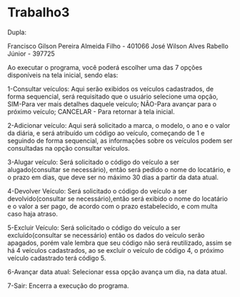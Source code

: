 # Trabalho3

Dupla:

Francisco Gilson Pereira Almeida Filho - 401066
José Wilson Alves Rabello Júnior - 397725

Ao executar o programa, você poderá escolher uma das 7 opções disponíveis na tela inicial, sendo elas:

1-Consultar veículos:
Aqui serão exibidos os veículos cadastrados, de forma sequencial, será requisitado que o usuário selecione uma opção, SIM-Para ver mais detalhes daquele veículo; NÃO-Para avançar para o próximo veículo; CANCELAR - Para retornar à tela inicial.

2-Adicionar veículo:
Aqui será solicitado a marca, o modelo, o ano e o valor da diária, e será atribuído um código ao veículo, começando de 1 e seguindo de forma sequencial, as informações sobre os veículos podem ser consultadas na opção consultar veículos.

3-Alugar veículo:
Será solicitado o código do veículo a ser alugado(consultar se necessário), então será pedido o nome do locatário, e o prazo em dias, que deve ser no máximo 30 dias a partir da data atual.
 
4-Devolver Veículo:
Será solicitado o código do veículo a ser devolvido(consultar se necessário),então será exibido o nome do locatário e o valor a ser pago, de acordo com o prazo estabelecido, e com multa caso haja atraso.

5-Excluir Veículo:
Será solicitado o código do veículo a ser excluído(consultar se necessário) então os dados do veículo serão apagados, porém vale lembra que seu código não será reutilizado, assim se há 4 veículos cadastrados, ao se excluir o veículo de código 4, o próximo veículo cadastrado terá código 5.

6-Avançar data atual:
Selecionar essa opção avança um dia, na data atual.

7-Sair:
Encerra a execução do programa.
